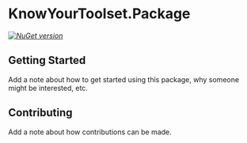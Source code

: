 # KnowYourToolset.Package

_[![NuGet version](https://img.shields.io/nuget/v/KnowYourToolset.Package.svg?style=flat&label=nuget%3A%20KnowYourToolset.Package)](https://www.nuget.org/packages/KnowYourToolset.Package)_

## Getting Started

Add a note about how to get started using this package, why someone
might be interested, etc.

## Contributing

Add a note about how contributions can be made.
